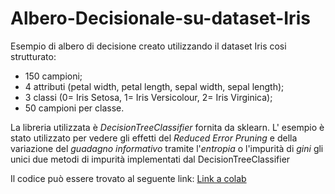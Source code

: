 # Albero-Decisionale-su-dataset-Iris
Esempio di albero di decisione creato utilizzando il dataset Iris cosi strutturato:

* 150 campioni;
* 4 attributi (petal width, petal length, sepal width, sepal length);
* 3 classi (0= Iris Setosa, 1= Iris Versicolour, 2= Iris Virginica);
* 50 campioni per classe.

La libreria utilizzata è *DecisionTreeClassifier* fornita da sklearn. 
L' esempio è stato utilizzato per vedere gli effetti del *Reduced Error Pruning* e della variazione del *guadagno informativo*
tramite l'*entropia* o l'impurità di *gini* gli unici due metodi di impurità implementati dal DecisionTreeClassifier

Il codice può essere trovato al seguente link:
[Link a colab](https://colab.research.google.com/drive/1mY2oRZT74uGaKJYC4MIokh7SJt2FJ5mn)

